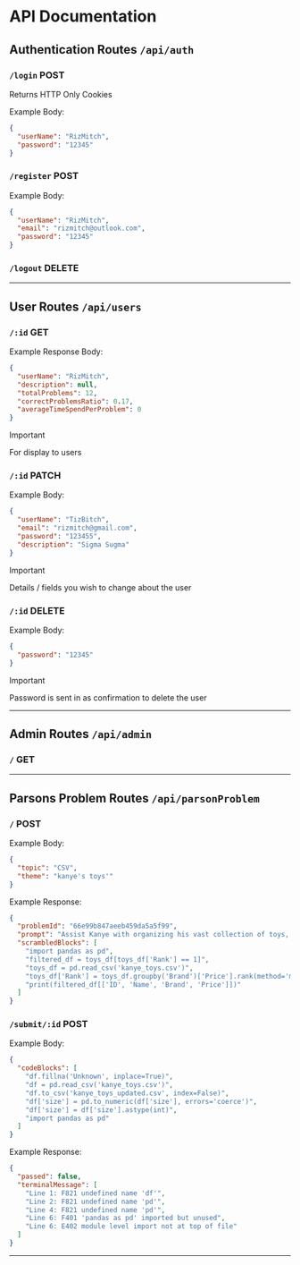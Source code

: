 # API Documentation

## Authentication Routes `/api/auth`

### `/login` POST

Returns HTTP Only Cookies

Example Body:
```json
{
  "userName": "RizMitch",
  "password": "12345"
}
```

### `/register` POST

Example Body:
```json
{
  "userName": "RizMitch",
  "email": "rizmitch@outlook.com",
  "password": "12345"
}
```

### `/logout` DELETE

---

## User Routes `/api/users`

### `/:id` GET

Example Response Body:
```json
{
  "userName": "RizMitch",
  "description": null,
  "totalProblems": 12,
  "correctProblemsRatio": 0.17,
  "averageTimeSpendPerProblem": 0
}
```

> [!IMPORTANT]
> For display to users

### `/:id` PATCH

Example Body:
```json
{
  "userName": "TizBitch",
  "email": "rizmitch@gmail.com",
  "password": "123455",
  "description": "Sigma Sugma"
}
```

> [!IMPORTANT]
> Details / fields you wish to change about the user

### `/:id` DELETE

Example Body:
```json
{
  "password": "12345"
}
```

> [!IMPORTANT]
> Password is sent in as confirmation to delete the user

---

## Admin Routes `/api/admin`

### `/` GET




---

## Parsons Problem Routes `/api/parsonProblem`

### `/` POST

Example Body:
```json
{
  "topic": "CSV",
  "theme": "kanye's toys'"
}
```

Example Response:
```json
{
  "problemId": "66e99b847aeeb459da5a5f99",
  "prompt": "Assist Kanye with organizing his vast collection of toys, utilizing pandas to parse a CSV file showcasing details of each item. Each toy has a unique ID, name, brand, and price. Help Kanye determine the most expensive toy within each brand, showcasing the results in a user-friendly format.",
  "scrambledBlocks": [
    "import pandas as pd",
    "filtered_df = toys_df[toys_df['Rank'] == 1]",
    "toys_df = pd.read_csv('kanye_toys.csv')",
    "toys_df['Rank'] = toys_df.groupby('Brand')['Price'].rank(method='max', ascending=False)",
    "print(filtered_df[['ID', 'Name', 'Brand', 'Price']])"
  ]
}
```

### `/submit/:id` POST

Example Body:
```json
{
  "codeBlocks": [
    "df.fillna('Unknown', inplace=True)",
    "df = pd.read_csv('kanye_toys.csv')",
    "df.to_csv('kanye_toys_updated.csv', index=False)",
    "df['size'] = pd.to_numeric(df['size'], errors='coerce')",
    "df['size'] = df['size'].astype(int)",
    "import pandas as pd"
  ]
}
```

Example Response:
```json
{
  "passed": false,
  "terminalMessage": [
    "Line 1: F821 undefined name 'df'",
    "Line 2: F821 undefined name 'pd'",
    "Line 4: F821 undefined name 'pd'",
    "Line 6: F401 'pandas as pd' imported but unused",
    "Line 6: E402 module level import not at top of file"
  ]
}
```


---